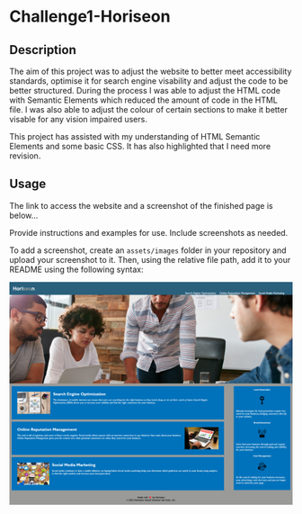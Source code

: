 # Challenge1-Horiseon


## Description

The aim of this project was to adjust the website to better meet accessibility standards, optimise it for search engine visability and adjust the code to be better structured. 
During the process I was able to adjust the HTML code with Semantic Elements which reduced the amount of code in the HTML file. 
I was also able to adjust the colour of certain sections to make it better visable for any vision impaired users.

This project has assisted with my understanding of HTML Semantic Elements and some basic CSS. It has also highlighted that I need more revision.

## Usage

The link to access the website and a screenshot of the finished page is below...

Provide instructions and examples for use. Include screenshots as needed.

To add a screenshot, create an `assets/images` folder in your repository and upload your screenshot to it. Then, using the relative file path, add it to your README using the following syntax:

![alt text](assets/images/screenshot.png)

